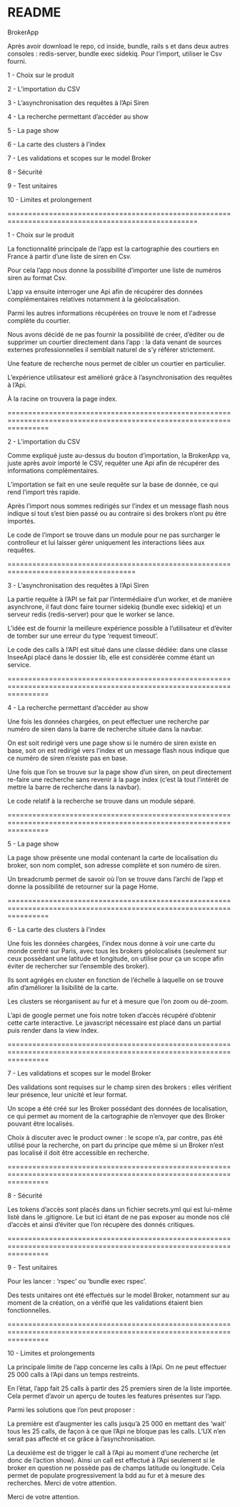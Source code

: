 # README

BrokerApp

Après avoir download le repo, cd inside, bundle, rails s et dans deux autres consoles : redis-server, bundle exec sidekiq.
Pour l’import, utiliser le Csv fourni.

1 - Choix sur le produit

2 - L’importation du CSV

3 - L’asynchronisation des requêtes à l’Api Siren

4 - La recherche permettant d’accéder au show

5 - La page show

6 - La carte des clusters à l’index

7 - Les validations et scopes sur le model Broker

8 - Sécurité 

9 - Test unitaires

10 - Limites et prolongement

====================================================================================================


1 - Choix sur le produit

La fonctionnalité principale de l’app est la cartographie des courtiers en France à partir d’une liste de siren en Csv.

Pour cela l’app nous donne la possibilité d’importer une liste de numéros siren au format Csv.

L’app va ensuite interroger une Api afin de récupérer des données complémentaires relatives notamment à la géolocalisation. 

Parmi les autres informations récupérées on trouve le nom et l'adresse complète du courtier.

Nous avons décidé de ne pas fournir la possibilité de créer, d’éditer ou de supprimer un courtier directement dans l’app : la data venant de sources externes professionnelles il semblait naturel de s’y référer strictement.

Une feature de recherche nous permet de cibler un courtier en particulier.

L’expérience utilisateur est amélioré grâce à l’asynchronisation des requêtes à l’Api.

À la racine on trouvera la page index.

======================================================================================================================


2 - L’importation du CSV

Comme expliqué juste au-dessus du bouton d’importation, la BrokerApp va, juste après avoir importé le CSV, requêter une Api afin de récupérer des informations complémentaires. 

L’importation se fait en une seule requête sur la base de donnée, ce qui rend l’import très rapide. 

Après l’import nous sommes redirigés sur l’index et un message flash nous indique si tout s’est bien passé ou au contraire si des brokers n’ont pu être importés.

Le code de l’import se trouve dans un module pour ne pas surcharger le controlleur et lui laisser gérer uniquement les interactions liées aux requêtes.

=====================================================================================


3 - L’asynchronisation des requêtes à l’Api Siren

La partie requête à l’API se fait par l’intermédiaire d’un worker, et de manière asynchrone, il faut donc faire tourner sidekiq (bundle exec sidekiq) et un serveur redis (redis-server) pour que le worker se lance. 

L’idée est de fournir la meilleure expérience possible à l’utilisateur et d’éviter de tomber sur une erreur du type ‘request timeout’. 

Le code des calls à l’API est situé dans une classe dédiée: dans une classe InseeApi placé dans le dossier lib, elle est considérée comme étant un service.

======================================================================================================================


4 - La recherche permettant d’accéder au show

Une fois les données chargées, on peut effectuer une recherche par numéro de siren dans la barre de recherche située dans la navbar. 

On est soit redirigé vers une page show si le numéro de siren existe en base, soit on est redirigé vers l’index et un message flash nous indique que ce numéro de siren n’existe pas en base.

Une fois que l’on se trouve sur la page show d’un siren, on peut directement re-faire une recherche sans revenir à la page index (c’est là tout l’intérêt de mettre la barre de recherche dans la navbar).

Le code relatif à la recherche se trouve dans un module séparé.

======================================================================================================================


5 - La page show

La page show présente une modal contenant la carte de localisation du broker, son nom complet, son adresse complète et son numéro de siren.

Un breadcrumb permet de savoir où l’on se trouve dans l’archi de l’app et donne la possibilité de retourner sur la page Home.

======================================================================================================================

6 - La carte des clusters à l’index 

Une fois les données chargées, l’index nous donne à voir une carte du monde centré sur Paris, avec tous les brokers géolocalisés (seulement sur ceux possédant une latitude et longitude, on utilise pour ça un scope afin éviter de rechercher sur l’ensemble des broker). 

Ils sont agrégés en cluster en fonction de l’échelle à laquelle on se trouve afin d’améliorer la lisibilité de la carte. 

Les clusters se réorganisent au fur et à mesure que l’on zoom ou dé-zoom. 

L’api de google permet une fois notre token d’accès récupéré d’obtenir cette carte interactive. Le javascript nécessaire est placé dans un partial puis render dans la view index. 

======================================================================================================================

7 - Les validations et scopes sur le model Broker

Des validations sont requises sur le champ siren des brokers : elles vérifient leur présence, leur unicité et leur format.

Un scope a été créé sur les Broker possédant des données de localisation, ce qui permet au moment de la cartographie de n’envoyer que des Broker pouvant être localisés. 

Choix à discuter avec le product owner : le scope n’a, par contre, pas été utilisé pour la recherche, on part du principe que même si un Broker n’est pas localisé il doit être accessible en recherche.

======================================================================================================================

8 - Sécurité 

Les tokens d’accès sont placés dans un fichier secrets.yml qui est lui-même listé dans le .gitignore. Le but ici étant de ne pas exposer au monde nos clé d’accès et ainsi d’éviter que l’on récupère des donnés critiques.

======================================================================================================================

9 - Test unitaires

Pour les lancer : ‘rspec’ ou ‘bundle exec rspec’.

Des tests unitaires ont été effectués sur le model Broker, notamment sur au moment de la création, on a vérifié que les validations étaient bien fonctionnelles.

======================================================================================================================

10 - Limites et prolongements

La principale limite de l’app concerne les calls à l’Api. On ne peut effectuer 25 000 calls à l’Api dans un temps restreints. 

En l’état, l’app fait 25 calls à partir des 25 premiers siren de la liste importée. Cela permet d’avoir un aperçu de toutes les features présentes sur l’app.

Parmi les solutions que l’on peut proposer : 

La première est d’augmenter les calls jusqu’à 25 000 en mettant des ‘wait’ tous les 25 calls, de façon à ce que l’Api ne bloque pas les calls. L’UX n’en serait pas affecté et ce grâce à l’asynchronisation.

La deuxième est de trigger le call à l’Api au moment d’une recherche (et donc de l’action show). Ainsi un call est effectué à l’Api seulement si le broker en question ne possède pas de champs latitude ou longitude. Cela permet de populate progressivement la bdd au fur et à mesure des recherches. Merci de votre attention.

Merci de votre attention.










